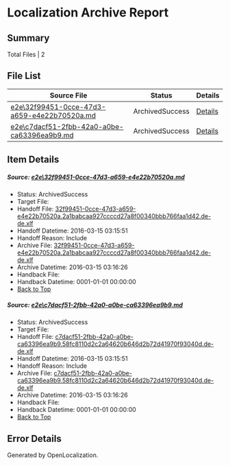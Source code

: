# <a name='report-top'></a> Localization Archive Report

## Summary
 Total Files | 2

## File List
 Source File | Status | Details 
 ----------- | ------ | ------- 
 [e2e\32f99451-0cce-47d3-a659-e4e22b70520a.md](https://github.com/OpenLocalizationTest/oltest/blob/ab41e7463fa6c2543bd5ea66584f76f9fe2c72b0/e2e/32f99451-0cce-47d3-a659-e4e22b70520a.md) | ArchivedSuccess | [Details](#59f4f037e1811bc8986ef0ef0cc6f2ee5f46691d1)
 [e2e\c7dacf51-2fbb-42a0-a0be-ca63396ea9b9.md](https://github.com/OpenLocalizationTest/oltest/blob/ab41e7463fa6c2543bd5ea66584f76f9fe2c72b0/e2e/c7dacf51-2fbb-42a0-a0be-ca63396ea9b9.md) | ArchivedSuccess | [Details](#e5ffe5be4eb3f73fb9efbde55fac5f289002f4432)

## Item Details
##### <a name='59f4f037e1811bc8986ef0ef0cc6f2ee5f46691d1'></a> Source: [e2e\32f99451-0cce-47d3-a659-e4e22b70520a.md](https://github.com/OpenLocalizationTest/oltest/blob/ab41e7463fa6c2543bd5ea66584f76f9fe2c72b0/e2e/32f99451-0cce-47d3-a659-e4e22b70520a.md)
* Status: ArchivedSuccess
* Target File: 
* Handoff File: [32f99451-0cce-47d3-a659-e4e22b70520a.2a1babcaa927ccccd27a8f00340bbb766faa1d42.de-de.xlf](https://github.com/OpenLocalizationTestOrg/olhandoff/blob/c5f1f7f3de5fed9b82d719d86194b0e866276ea5/ol-handoff/OpenLocalizationTestOrg/oltest.de-de/yuwzho/ht/32f99451-0cce-47d3-a659-e4e22b70520a.2a1babcaa927ccccd27a8f00340bbb766faa1d42.de-de.xlf)
* Handoff Datetime: 2016-03-15 03:15:51
* Handoff Reason: Include
* Archive File: [32f99451-0cce-47d3-a659-e4e22b70520a.2a1babcaa927ccccd27a8f00340bbb766faa1d42.de-de.xlf](https://github.com/OpenLocalizationTestOrg/olhandoff/blob/07a1fd42f95a2a3d0f4590eb3740afde17957ff8/ol-handoff/OpenLocalizationTestOrg/oltest.de-de/yuwzho/ht/archive/32f99451-0cce-47d3-a659-e4e22b70520a.2a1babcaa927ccccd27a8f00340bbb766faa1d42.de-de.xlf)
* Archive Datetime: 2016-03-15 03:16:26
* Handback File: 
* Handback Datetime: 0001-01-01 00:00:00
* [Back to Top](#report-top)

##### <a name='e5ffe5be4eb3f73fb9efbde55fac5f289002f4432'></a> Source: [e2e\c7dacf51-2fbb-42a0-a0be-ca63396ea9b9.md](https://github.com/OpenLocalizationTest/oltest/blob/ab41e7463fa6c2543bd5ea66584f76f9fe2c72b0/e2e/c7dacf51-2fbb-42a0-a0be-ca63396ea9b9.md)
* Status: ArchivedSuccess
* Target File: 
* Handoff File: [c7dacf51-2fbb-42a0-a0be-ca63396ea9b9.58fc8110d2c2a64620b646d2b72d41970f93040d.de-de.xlf](https://github.com/OpenLocalizationTestOrg/olhandoff/blob/c5f1f7f3de5fed9b82d719d86194b0e866276ea5/ol-handoff/OpenLocalizationTestOrg/oltest.de-de/yuwzho/ht/c7dacf51-2fbb-42a0-a0be-ca63396ea9b9.58fc8110d2c2a64620b646d2b72d41970f93040d.de-de.xlf)
* Handoff Datetime: 2016-03-15 03:15:51
* Handoff Reason: Include
* Archive File: [c7dacf51-2fbb-42a0-a0be-ca63396ea9b9.58fc8110d2c2a64620b646d2b72d41970f93040d.de-de.xlf](https://github.com/OpenLocalizationTestOrg/olhandoff/blob/07a1fd42f95a2a3d0f4590eb3740afde17957ff8/ol-handoff/OpenLocalizationTestOrg/oltest.de-de/yuwzho/ht/archive/c7dacf51-2fbb-42a0-a0be-ca63396ea9b9.58fc8110d2c2a64620b646d2b72d41970f93040d.de-de.xlf)
* Archive Datetime: 2016-03-15 03:16:26
* Handback File: 
* Handback Datetime: 0001-01-01 00:00:00
* [Back to Top](#report-top)


## Error Details

Generated by OpenLocalization.
